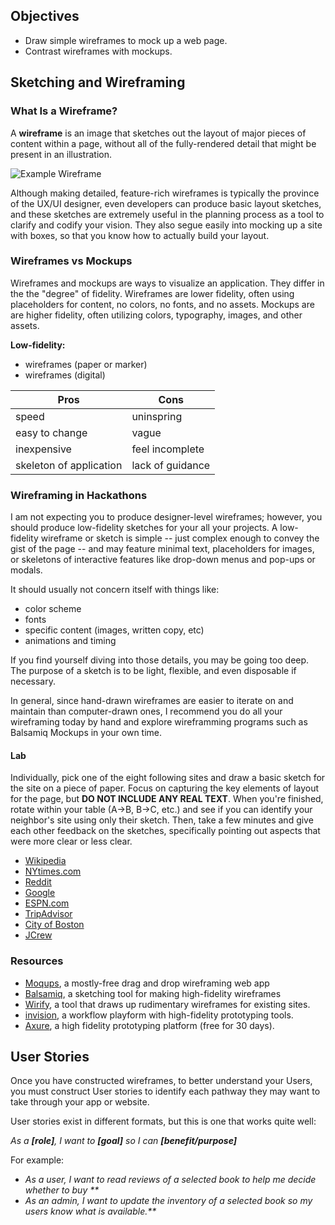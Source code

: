 ## Objectives
-   Draw simple wireframes to mock up a web page.
-   Contrast wireframes with mockups.

## Sketching and Wireframing

### What Is a Wireframe?

A **wireframe** is an image that sketches out the layout of major pieces of content within a page, without all of the fully-rendered detail that might be present in an illustration.

![Example Wireframe](https://upload.wikimedia.org/wikipedia/commons/4/47/Profilewireframe.png)

Although making detailed, feature-rich wireframes is typically the province of the UX/UI designer, even developers can produce basic layout sketches, and these sketches are extremely useful in the planning process as a tool to clarify and codify your vision. They also segue easily into mocking up a site with boxes, so that you know how to actually build your layout.

### Wireframes vs Mockups
Wireframes and mockups are ways to visualize an application. They differ in the the "degree" of fidelity.  Wireframes are lower fidelity, often using placeholders for content, no colors, no fonts, and no assets.  Mockups are are higher fidelity, often utilizing colors, typography, images, and other assets.

**Low-fidelity:**
- wireframes (paper or marker)
- wireframes (digital)

| Pros  |  Cons  |
| ------|----|
| speed | uninspring |
| easy to change | vague |
| inexpensive | feel incomplete |
| skeleton of application | lack of guidance |


### Wireframing in Hackathons

I am not expecting you to produce designer-level wireframes; however, you should produce low-fidelity sketches for your all your projects. A low-fidelity wireframe or sketch is simple -- just complex enough to convey the gist of the page -- and may feature minimal text, placeholders for images, or skeletons of interactive features like drop-down menus and pop-ups or modals.

It should usually not concern itself with things like:
*   color scheme
*   fonts
*   specific content (images, written copy, etc)
*   animations and timing

If you find yourself diving into those details, you may be going too deep. The purpose of a sketch is to be light, flexible, and even disposable if necessary.

In general, since hand-drawn wireframes are easier to iterate on and maintain than computer-drawn ones, I recommend you do all your wireframing today by hand and explore wireframming programs such as Balsamiq Mockups in your own time.

#### Lab

Individually, pick one of the eight following sites and draw a basic sketch for the site on a piece of paper. Focus on capturing the key elements of layout for the page, but **DO NOT INCLUDE ANY REAL TEXT**. When you're finished, rotate within your table (A->B, B->C, etc.) and see if you can identify your neighbor's site using only their sketch. Then, take a few minutes and give each other feedback on the sketches, specifically pointing out aspects that were more clear or less clear.

*   [Wikipedia](https://en.wikipedia.org)
*   [NYtimes.com](http://www.nytimes.com/)
*   [Reddit](https://www.reddit.com/)
*   [Google](https://www.google.com/)
*   [ESPN.com](http://espn.go.com/)
*   [TripAdvisor](http://www.tripadvisor.com/)
*   [City of Boston](http://www.cityofboston.gov/)
*   [JCrew](https://www.jcrew.com/index.jsp)

### Resources

*   [Moqups](https://moqups.com/), a mostly-free drag and drop wireframing web app
*   [Balsamiq](https://balsamiq.com/), a sketching tool for making high-fidelity wireframes
*   [Wirify](http://www.wirify.com/), a tool that draws up rudimentary wireframes for existing sites.
*   [invision](https://www.invisionapp.com/), a workflow playform with high-fidelity prototyping tools.
*   [Axure](https://www.axure.com/), a high fidelity prototyping platform (free for 30 days).

## User Stories

Once you have constructed wireframes, to better understand your Users, you must construct User stories to identify each pathway they may want to take through your app or website.

User stories exist in different formats, but this is one that works quite well:

_As a **[role]**, I want to **[goal]** so I can **[benefit/purpose]**_

For example:

- _As a user, I want to read reviews of a selected book to help me decide whether to buy **_
- _As an admin, I want to update the inventory of a selected book so my users know what is available.**_
